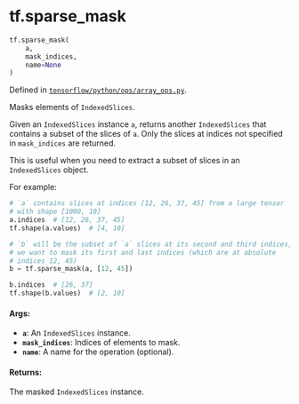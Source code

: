<div itemscope itemtype="http://developers.google.com/ReferenceObject">
<meta itemprop="name" content="tf.sparse_mask" />
<meta itemprop="path" content="Stable" />
</div>

# tf.sparse_mask

``` python
tf.sparse_mask(
    a,
    mask_indices,
    name=None
)
```



Defined in [`tensorflow/python/ops/array_ops.py`](https://www.tensorflow.org/code/tensorflow/python/ops/array_ops.py).

Masks elements of `IndexedSlices`.

Given an `IndexedSlices` instance `a`, returns another `IndexedSlices` that
contains a subset of the slices of `a`. Only the slices at indices not
specified in `mask_indices` are returned.

This is useful when you need to extract a subset of slices in an
`IndexedSlices` object.

For example:

```python
# `a` contains slices at indices [12, 26, 37, 45] from a large tensor
# with shape [1000, 10]
a.indices  # [12, 26, 37, 45]
tf.shape(a.values)  # [4, 10]

# `b` will be the subset of `a` slices at its second and third indices, so
# we want to mask its first and last indices (which are at absolute
# indices 12, 45)
b = tf.sparse_mask(a, [12, 45])

b.indices  # [26, 37]
tf.shape(b.values)  # [2, 10]
```

#### Args:

* <b>`a`</b>: An `IndexedSlices` instance.
* <b>`mask_indices`</b>: Indices of elements to mask.
* <b>`name`</b>: A name for the operation (optional).


#### Returns:

The masked `IndexedSlices` instance.